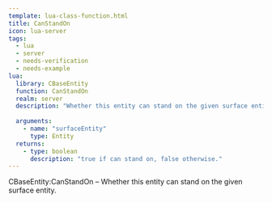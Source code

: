 ```yaml
---
template: lua-class-function.html
title: CanStandOn
icon: lua-server
tags:
  - lua
  - server
  - needs-verification
  - needs-example
lua:
  library: CBaseEntity
  function: CanStandOn
  realm: server
  description: "Whether this entity can stand on the given surface entity."
  
  arguments:
    - name: "surfaceEntity"
      type: Entity
  returns:
    - type: boolean
      description: "true if can stand on, false otherwise."
---
```


<div class="lua__search__keywords">
CBaseEntity:CanStandOn &#x2013; Whether this entity can stand on the given surface entity.
</div>

